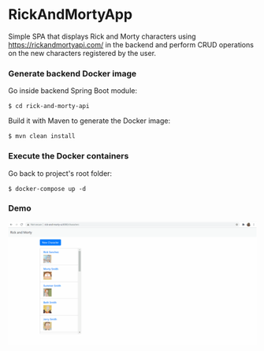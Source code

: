 # RickAndMortyApp

Simple SPA that displays Rick and Morty characters using https://rickandmortyapi.com/ in the backend and perform CRUD operations on the new characters registered by the user.

### Generate backend Docker image
Go inside backend Spring Boot module:
```
$ cd rick-and-morty-api
```
Build it with Maven to generate the Docker image:
```
$ mvn clean install
```

### Execute the Docker containers
Go back to project's root folder:
```
$ docker-compose up -d
```

### Demo

![Rick and Marty Application - Animated gif demo](demo/demo.gif)